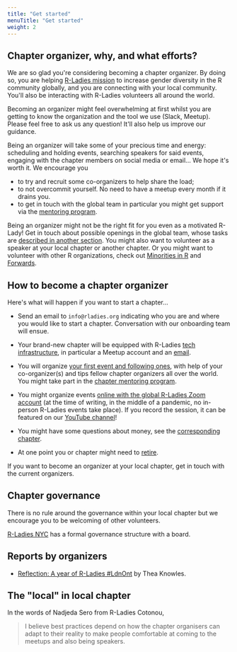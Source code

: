 ```yaml
---
title: "Get started"
menuTitle: "Get started"
weight: 2
---
```


## Chapter organizer, why, and what efforts?

We are so glad you're considering becoming a chapter organizer.
By doing so, you are helping [R-Ladies mission](/about/mission) to increase gender diversity in the R community globally, and you are connecting with your local community.
You'll also be interacting with R-Ladies volunteers all around the world.

Becoming an organizer might feel overwhelming at first whilst you are getting to know the organization and the tool we use (Slack, Meetup).
Please feel free to ask us any question! 
It'll also help us improve our guidance.

Being an organizer will take some of your precious time and energy: scheduling and holding events, searching speakers for said events, engaging with the chapter members on social media or email...
We hope it's worth it.
We encourage you 

* to try and recruit some co-organizers to help share the load;
* to not overcommit yourself. No need to have a meetup every month if it drains you.
* to get in touch with the global team in particular you might get support via the [mentoring program](/coordination/mentoring).

Being an organizer might not be the right fit for you even as a motivated R-Lady!
Get in touch about possible openings in the global team, whose tasks are [described in another section](/coordination/).
You might also want to volunteer as a speaker at your local chapter or another chapter.
Or you might want to volunteer with other R organizations, check out [Minorities in R](https://docs.google.com/forms/d/1x3eFj0syKeFkEQVg1XNSDOFlbOCkIDseKxKeC8or1-U/viewform?edit_requested=true) and [Forwards](https://forwards.github.io/).

## How to become a chapter organizer

Here's what will happen if you want to start a chapter...

* Send an email to `info@rladies.org` indicating who you are and where you would like to start a chapter. Conversation with our onboarding team will ensue.

* Your brand-new chapter will be equipped with R-Ladies [tech infrastructure](/organization/tech/accounts), in particular a Meetup account and an [email](/organization/tech/email/).

* You will organize [your first event and following ones](/organization/events/), with help of your co-organizer(s) and tips fellow chapter organizers all over the world. You might take part in the [chapter mentoring program](/coordination/mentoring).

* You might organize events [online with the global R-Ladies Zoom account](/organization/events/online/) (at the time of writing, in the middle of a pandemic, no in-person R-Ladies events take place). If you record the session, it can be featured on our [YouTube channel](/organization/events/youtube/)!

* You might have some questions about money, see the [corresponding chapter](/organization/intro/expenses/).

* At one point you or chapter might need to [retire](/organization/intro/retiring/).

If you want to become an organizer at your local chapter, get in touch with the current organizers.

## Chapter governance

There is no rule around the governance within your local chapter but we encourage you to be welcoming of other volunteers.

[R-Ladies NYC](http://www.rladiesnyc.org/) has a formal governance structure with a board.

## Reports by organizers

* [Reflection: A year of R-Ladies #LdnOnt](https://theaknowles.com/post/reflection-a-year-of-r-ladies-ldnont/) by Thea Knowles.

## The "local" in local chapter

In the words of Nadjeda Sero from R-Ladies Cotonou,

> I believe best practices depend on how the chapter organisers can adapt to their reality to make people comfortable at coming to the meetups and also being speakers. 